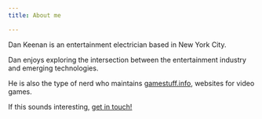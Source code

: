 ```yaml
---
title: About me

---
```

Dan Keenan is an entertainment electrician based in New York City.

Dan enjoys exploring the intersection between the entertainment industry
and emerging technologies.

He is also the type of nerd who maintains [gamestuff.info](http://gamestuff.info),
websites for video games.

If this sounds interesting, [get in touch!](#contact)
